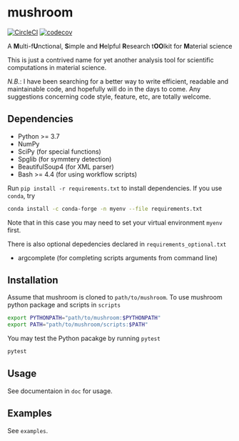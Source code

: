 # mushroom

[![CircleCI](https://dl.circleci.com/status-badge/img/gh/minyez/mushroom/tree/master.svg?style=svg)](https://dl.circleci.com/status-badge/redirect/gh/minyez/mushroom/tree/master)
[![codecov](https://codecov.io/github/minyez/mushroom/graph/badge.svg?token=SM7R1XB2VW)](https://codecov.io/github/minyez/mushroom)

A **M**ulti-f**U**nctional, **S**imple and **H**elpful **R**esearch t**OO**lkit for **M**aterial science

This is just a contrived name for yet another analysis tool for scientific computations in material science.

*N.B.*: I have been searching for a better way to write efficient, readable and maintainable code,
and hopefully will do in the days to come.
Any suggestions concerning code style, feature, etc, are totally welcome.

## Dependencies

- Python >= 3.7
- NumPy
- SciPy (for special functions)
- Spglib (for symmtery detection)
- BeautifulSoup4 (for XML parser)
- Bash >= 4.4 (for using workflow scripts)

Run `pip install -r requirements.txt` to install dependencies.
If you use `conda`, try

```bash
conda install -c conda-forge -n myenv --file requirements.txt
```

Note that in this case you may need to set your virtual environment `myenv` first.

There is also optional depedencies declared in `requirements_optional.txt`

- argcomplete (for completing scripts arguments from command line)

## Installation

Assume that mushroom is cloned to `path/to/mushroom`.
To use mushroom python package and scripts in `scripts`

```bash
export PYTHONPATH="path/to/mushroom:$PYTHONPATH"
export PATH="path/to/mushroom/scripts:$PATH"
```

You may test the Python pacakge by running `pytest`

```bash
pytest
```

## Usage

See documentaion in `doc` for usage.

## Examples

See `examples`.

